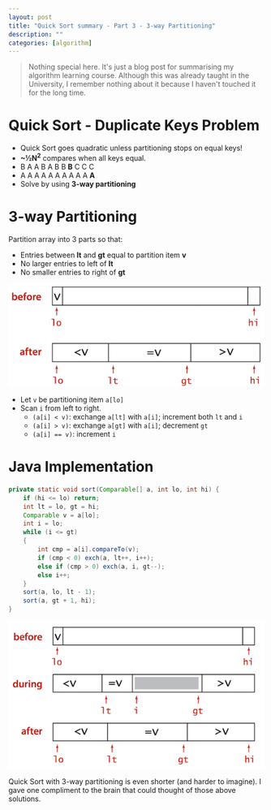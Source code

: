 ```yaml
---
layout: post
title: "Quick Sort summary - Part 3 - 3-way Partitioning"
description: ""
categories: [algorithm]
---
```


> Nothing special here. It's just a blog post for summarising my algorithm learning course. Although
> this was already taught in the University, I remember nothing about it because I haven't touched
> it for the long time.

# Quick Sort - Duplicate Keys Problem

-  Quick Sort goes quadratic unless partitioning stops on equal keys!
-  **~½N<sup>2</sup>** compares when all keys equal.
  - B A A B A B B **B** C C C
  - A A A A A A A A A A **A**
- Solve by using **3-way partitioning**

# 3-way Partitioning

Partition array into 3 parts so that:
- Entries between **lt** and **gt** equal to partition item **v**
- No larger entries to left of **lt**
- No smaller entries to right of **gt**

![3-way](/files/2018-05-27-quick-sort-summary/3way.png)

- Let `v` be partitioning item `a[lo]`
- Scan `i` from left to right.
  - `(a[i] < v)`: exchange `a[lt]` with `a[i]`; increment both `lt` and `i`
  - `(a[i] > v)`: exchange `a[gt]` with `a[i]`; decrement `gt`
  - `(a[i] == v)`: increment `i`

<!-- more -->

# Java Implementation

```java
private static void sort(Comparable[] a, int lo, int hi) {
    if (hi <= lo) return;
    int lt = lo, gt = hi;
    Comparable v = a[lo];
    int i = lo;
    while (i <= gt)
    {
        int cmp = a[i].compareTo(v);
        if (cmp < 0) exch(a, lt++, i++);
        else if (cmp > 0) exch(a, i, gt--);
        else i++;
    }
    sort(a, lo, lt - 1);
    sort(a, gt + 1, hi);
}
```

![3-way](/files/2018-05-27-quick-sort-summary/3way2.png)

Quick Sort with 3-way partitioning is even shorter (and harder to imagine). I gave one compliment to
the brain that could thought of those above solutions.
